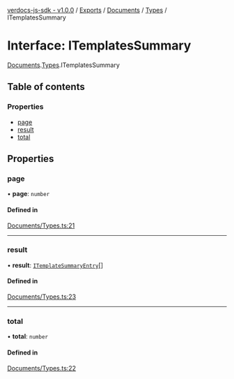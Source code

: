 [verdocs-js-sdk - v1.0.0](../README.md) / [Exports](../modules.md) / [Documents](../modules/Documents.md) / [Types](../modules/Documents.Types.md) / ITemplatesSummary

# Interface: ITemplatesSummary

[Documents](../modules/Documents.md).[Types](../modules/Documents.Types.md).ITemplatesSummary

## Table of contents

### Properties

- [page](Documents.Types.ITemplatesSummary.md#page)
- [result](Documents.Types.ITemplatesSummary.md#result)
- [total](Documents.Types.ITemplatesSummary.md#total)

## Properties

### page

• **page**: `number`

#### Defined in

[Documents/Types.ts:21](https://github.com/Verdocs/js-sdk/blob/cfc4bfe/src/Documents/Types.ts#L21)

___

### result

• **result**: [`ITemplateSummaryEntry`](Documents.Types.ITemplateSummaryEntry.md)[]

#### Defined in

[Documents/Types.ts:23](https://github.com/Verdocs/js-sdk/blob/cfc4bfe/src/Documents/Types.ts#L23)

___

### total

• **total**: `number`

#### Defined in

[Documents/Types.ts:22](https://github.com/Verdocs/js-sdk/blob/cfc4bfe/src/Documents/Types.ts#L22)
